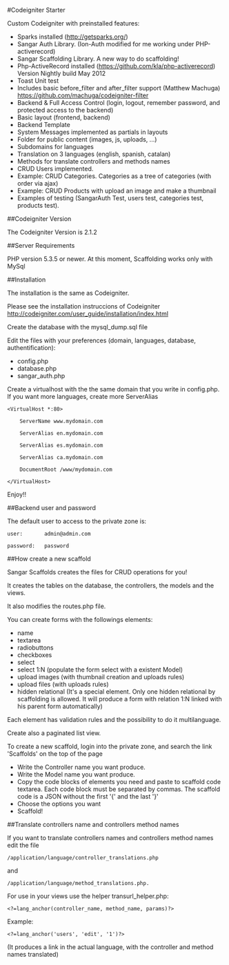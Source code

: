 
#Codeigniter Starter 

Custom Codeigniter with preinstalled features:

- Sparks installed (http://getsparks.org/)
- Sangar Auth Library. (Ion-Auth modified for me working under PHP-activerecord)
- Sangar Scaffolding Library. A new way to do scaffolding!
- Php-ActiveRecord installed (https://github.com/kla/php-activerecord) Version Nightly build May 2012
- Toast Unit test 
- Includes basic before_filter and after_filter support (Matthew Machuga) https://github.com/machuga/codeigniter-filter
- Backend & Full Access Control (login, logout, remember password, and protected access to the backend)
- Basic layout (frontend, backend)
- Backend Template
- System Messages implemented as partials in layouts
- Folder for public content (images, js, uploads, ...)
- Subdomains for languages
- Translation on 3 languages (english, spanish, catalan)
- Methods for translate controllers and methods names 
- CRUD Users implemented.  
- Example: CRUD Categories. Categories as a tree of categories (with order via ajax)
- Example: CRUD Products with upload an image and make a thumbnail
- Examples of testing (SangarAuth Test, users test, categories test, products test).


##Codeigniter Version

The Codeigniter Version is 2.1.2 


##Server Requirements

PHP version 5.3.5 or newer.
At this moment, Scaffolding works only with MySql


##Installation

The installation is the same as Codeigniter.

Please see the installation instruccions of Codeigniter <http://codeigniter.com/user_guide/installation/index.html>

Create the database with the mysql_dump.sql file

Edit the files with your preferences (domain, languages, database, authentification):

- config.php
- database.php
- sangar_auth.php

Create a virtualhost with the the same domain that you write in config.php.
If you want more languages, create more ServerAlias

	<VirtualHost *:80>

		ServerName www.mydomain.com

		ServerAlias en.mydomain.com

		ServerAlias es.mydomain.com

		ServerAlias ca.mydomain.com

		DocumentRoot /www/mydomain.com
	
	</VirtualHost>

Enjoy!!



##Backend user and password

The default user to access to the private zone is:

    user: 		admin@admin.com

    password: 	password


##How create a new scaffold

Sangar Scaffolds creates the files for CRUD operations for you!

It creates the tables on the database, the controllers, the models and the views.

It also modifies the routes.php file.

You can create forms with the followings elements:

- name
- textarea
- radiobuttons
- checkboxes
- select
- select 1:N (populate the form select with a existent Model)
- upload images (with thumbnail creation and uploads rules)
- upload files (with uploads rules)
- hidden relational (It's a special element. Only one hidden relational by scaffolding is allowed. It will produce a form with relation 1:N linked with his parent form automatically)

Each element has validation rules and the possibility to do it multilanguage.

Create also a paginated list view.


To create a new scaffold, login into the private zone, and search the link 'Scaffolds' on the top of the page

- Write the Controller name you want produce.
- Write the Model name you want produce.
- Copy the code blocks of elements you need and paste to scaffold code textarea. Each code block must be separated by commas. The scaffold code is a JSON without the first '{' and the last '}'
- Choose the options you want
- Scaffold!




##Translate controllers name and controllers method names

If you want to translate controllers names and controllers method names edit the file 

	/application/language/controller_translations.php

and 

	/application/language/method_translations.php. 


For use in your views use the helper transurl_helper.php:

	<?=lang_anchor(controller_name, method_name, params)?>

Example:

	<?=lang_anchor('users', 'edit', '1')?>

(It produces a link in the actual language, with the controller and method names translated)

